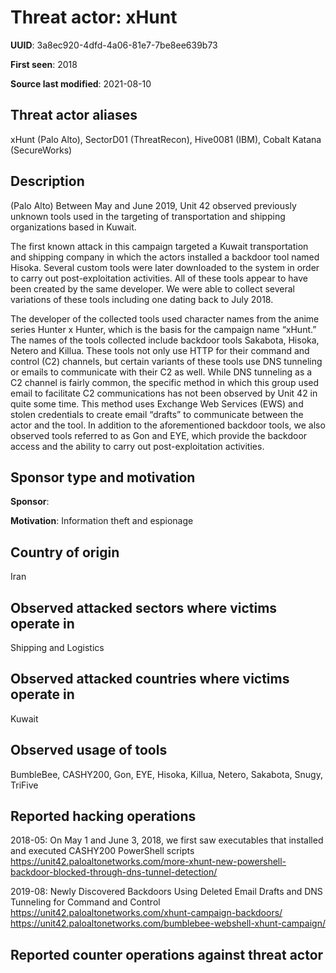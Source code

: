 # Threat actor: xHunt

**UUID**: 3a8ec920-4dfd-4a06-81e7-7be8ee639b73

**First seen**: 2018

**Source last modified**: 2021-08-10

## Threat actor aliases

xHunt (Palo Alto), SectorD01 (ThreatRecon), Hive0081 (IBM), Cobalt Katana (SecureWorks)

## Description

(Palo Alto) Between May and June 2019, Unit 42 observed previously unknown tools used in the targeting of transportation and shipping organizations based in Kuwait.

The first known attack in this campaign targeted a Kuwait transportation and shipping company in which the actors installed a backdoor tool named Hisoka. Several custom tools were later downloaded to the system in order to carry out post-exploitation activities. All of these tools appear to have been created by the same developer. We were able to collect several variations of these tools including one dating back to July 2018.

The developer of the collected tools used character names from the anime series Hunter x Hunter, which is the basis for the campaign name “xHunt.” The names of the tools collected include backdoor tools Sakabota, Hisoka, Netero and Killua. These tools not only use HTTP for their command and control (C2) channels, but certain variants of these tools use DNS tunneling or emails to communicate with their C2 as well. While DNS tunneling as a C2 channel is fairly common, the specific method in which this group used email to facilitate C2 communications has not been observed by Unit 42 in quite some time. This method uses Exchange Web Services (EWS) and stolen credentials to create email “drafts” to communicate between the actor and the tool. In addition to the aforementioned backdoor tools, we also observed tools referred to as Gon and EYE, which provide the backdoor access and the ability to carry out post-exploitation activities.

## Sponsor type and motivation

**Sponsor**: 

**Motivation**: Information theft and espionage


## Country of origin

Iran

## Observed attacked sectors where victims operate in

Shipping and Logistics

## Observed attacked countries where victims operate in

Kuwait

## Observed usage of tools

BumbleBee, CASHY200, Gon, EYE, Hisoka, Killua, Netero, Sakabota, Snugy, TriFive

## Reported hacking operations

2018-05: On May 1 and June 3, 2018, we first saw executables that installed and executed CASHY200 PowerShell scripts
https://unit42.paloaltonetworks.com/more-xhunt-new-powershell-backdoor-blocked-through-dns-tunnel-detection/

2019-08: Newly Discovered Backdoors Using Deleted Email Drafts and DNS Tunneling for Command and Control
https://unit42.paloaltonetworks.com/xhunt-campaign-backdoors/
https://unit42.paloaltonetworks.com/bumblebee-webshell-xhunt-campaign/

## Reported counter operations against threat actor





